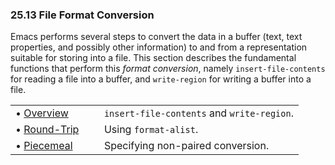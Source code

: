 

### 25.13 File Format Conversion

Emacs performs several steps to convert the data in a buffer (text, text properties, and possibly other information) to and from a representation suitable for storing into a file. This section describes the fundamental functions that perform this *format conversion*, namely `insert-file-contents` for reading a file into a buffer, and `write-region` for writing a buffer into a file.

|                                                       |    |                                            |
| :---------------------------------------------------- | -- | :----------------------------------------- |
| • [Overview](Format-Conversion-Overview.html)         |    | `insert-file-contents` and `write-region`. |
| • [Round-Trip](Format-Conversion-Round_002dTrip.html) |    | Using `format-alist`.                      |
| • [Piecemeal](Format-Conversion-Piecemeal.html)       |    | Specifying non-paired conversion.          |
